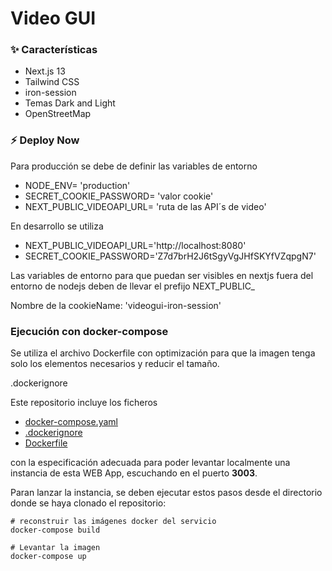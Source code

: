 # Video GUI

### ✨ Características
- Next.js 13
- Tailwind CSS
- iron-session
- Temas Dark and Light
- OpenStreetMap

### ⚡ Deploy Now
Para producción se debe de definir las variables de entorno
- NODE_ENV= 'production'
- SECRET_COOKIE_PASSWORD= 'valor cookie'
- NEXT_PUBLIC_VIDEOAPI_URL= 'ruta de las API´s de video'

En desarrollo se utiliza
- NEXT_PUBLIC_VIDEOAPI_URL='http://localhost:8080'
- SECRET_COOKIE_PASSWORD='Z7d7brH2J6tSgyVgJHfSKYfVZqpgN7'

Las variables de entorno para que puedan ser visibles en nextjs fuera del entorno de nodejs deben de llevar el prefijo NEXT_PUBLIC_

Nombre de la cookieName: 'videogui-iron-session'

### Ejecución con docker-compose
Se utiliza el archivo Dockerfile con optimización para que la imagen tenga solo los elementos necesarios y reducir el tamaño.

.dockerignore

Este repositorio incluye los ficheros 
- [docker-compose.yaml](docker-compose.yaml)
- [.dockerignore](.dockerignore)
- [Dockerfile](Dockerfile)

con la especificación adecuada para poder levantar localmente una instancia de esta WEB App, escuchando en el puerto **3003**.

Paran lanzar la instancia, se deben ejecutar estos pasos desde el directorio donde se haya clonado el repositorio:

```
# reconstruir las imágenes docker del servicio
docker-compose build

# Levantar la imagen
docker-compose up

````